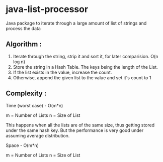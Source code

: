 # java-list-processor
Java package to iterate through a large amount of list of strings and process the data

## Algorithm :

1. Iterate through the string, strip it and sort it, for later comparision. O(n log n)
2. Store the string in a Hash Table. The keys being the length of the List.
3. If the list exists in the value, increase the count. 
4. Otherwise, append the given list to the value and set it's count to 1

## Complexity :

Time (worst case) - O(m*n)

m = Number of Lists
n = Size of List

This happens when all the lists are of the same size, thus getting stored under the same hash key.
But the performance is very good under assuming average distribution.

Space - O(m*n)

m = Number of Lists
n = Size of List